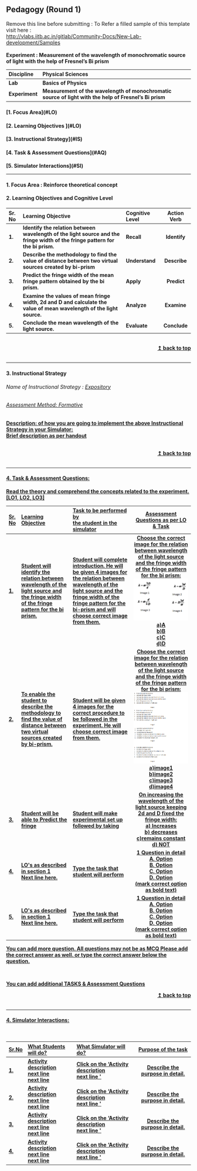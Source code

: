 ## Pedagogy (Round 1)
<p align="center">

Remove this line before submitting : To Refer a filled sample of this template visit here : <br> http://vlabs.iitb.ac.in/gitlab/Community-Docs/New-Lab-development/Samples
<br>
<br>
<b> Experiment : Measurement of the wavelength of monochromatic source of light with the help of Fresnel’s Bi prism   <a name="top"></a> <br>
</p>

<b>Discipline | <b>Physical Sciences
:--|:--|
<b> Lab | <b> Basics of Physics
<b> Experiment|     <b>  Measurement of the wavelength of monochromatic source of light with the help of Fresnel’s Bi prism


<h4> [1. Focus Area](#LO)
<h4> [2. Learning Objectives ](#LO)
<h4> [3. Instructional Strategy](#IS)
<h4> [4. Task & Assessment Questions](#AQ)
<h4> [5. Simulator Interactions](#SI)
<hr>

<a name="LO"></a>
#### 1. Focus Area : Reinforce theoretical concept

#### 2. Learning Objectives and Cognitive Level


Sr. No |	Learning Objective	| Cognitive Level | Action Verb
:--|:--|:--|:-:
1.| Identify the relation between wavelength of the light source and the fringe width of the fringe pattern for the bi prism. | Recall |Identify 
2.| Describe the methodology to find the value of distance between two virtual sources created by bi-prism | Understand | Describe
3.| Predict the fringe width of the mean fringe pattern obtained by the bi prism. | Apply | Predict
4.| Examine the values of mean fringe width, 2d and D and calculate the value of mean wavelength of the light source. | Analyze | Examine
5.| Conclude the mean wavelength of the light source. | Evaluate | Conclude

<br/>
<div align="right">
    <b><a href="#top">↥ back to top</a></b>
</div>
<br/>
<hr>

<a name="IS"></a>
#### 3. Instructional Strategy
###### Name of Instructional Strategy  :    <u> Expository
###### Assessment Method: Formative

<u> <b>Description: </b> of how you are going to implement the above Instructional Strategy in your Simulator: </u>
<br>
 Brief description as per handout

<br/>
<div align="right">
    <b><a href="#top">↥ back to top</a></b>
</div>
<br/>
<hr>

<a name="AQ"></a>
#### 4. Task & Assessment Questions:

Read the theory and comprehend the concepts related to the experiment. [LO1, LO2, LO3]
<br>

Sr. No |	Learning Objective	| Task to be performed by <br> the student  in the simulator | Assessment Questions as per LO & Task
:--|:--|:--|:-:
1.| Student will identify the relation between wavelength of the light source and the fringe width of the fringe pattern for the bi prism. | Student will complete introduction. He will be given 4 images for the relation between wavelength of the light source and the fringe width of the fringe pattern for the bi-prism and will choose correct image from them. | Choose the correct image for the relation between wavelength of the light source and the fringe width of the fringe pattern for the bi prism: <img src="images/fre.png"><br>a)A<br>b)B<br>c)C<br>d)D
2.| To enable the student to describe the methodology to find the value of distance between two virtual sources created by bi-prism. | Student will be given 4 images for the correct procedure to be followed in the experiment. He will choose correct image from them. | Choose the correct image for the relation between wavelength of the light source and the fringe width of the fringe pattern for the bi prism: <img src="images/fre1.png"><br>a)image1<br>b)image2<br>c)image3<br>d)image4
3.| Student will be able to Predict the fringe  | Student will make experimental set up followed by taking  | On increasing the wavelength of the light source  keeping 2d and D fixed the fringe width:<br>a) Increases<br>b) decreases<br>c)remains constant<br>d) NOT
4.| LO's as described in section 1 <br> Next line here. | Type the task that <br> student will perform | 1 Question in detail <br> A. Option <br> B. Option <br> C. Option <br> <b> D. Option </b> <br> (mark correct option as bold text)
5.| LO's as described in section 1 <br> Next line here. | Type the task that <br> student will perform | 1 Question in detail <br> A. Option <br> B. Option <br> C. Option <br> <b> D. Option </b> <br> (mark correct option as bold text)


You can add more question. All questions may not be as MCQ
Please add the correct answer as well.
or type the correct answer below the question.

 <br>

 <u> You can add additional TASKS & Assessment Questions <u>
<br/>
<div align="right">
    <b><a href="#top">↥ back to top</a></b>
</div>
<br/>
<hr>

<a name="SI"></a>

#### 4. Simulator Interactions:
<br>

Sr.No | What Students will do? |	What Simulator will do?	| Purpose of the task
:--|:--|:--|:--:
1.| Activity description <br> next line <br> next line | Click on the ‘Activity description <br> next line  '  | Describe the purpose in detail.
2.| Activity description <br> next line <br> next line | Click on the ‘Activity description <br> next line  '  | Describe the purpose in detail.
3.| Activity description <br> next line <br> next line | Click on the ‘Activity description <br> next line  '  | Describe the purpose in detail.
4.| Activity description <br> next line <br> next line | Click on the ‘Activity description <br> next line  '  | Describe the purpose in detail.
